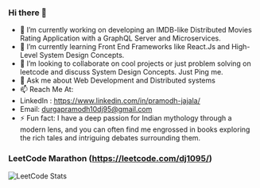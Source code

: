 ### Hi there 👋
- 🔭 I’m currently working on developing an IMDB-like Distributed Movies Rating Application with a GraphQL Server and Microservices.
- 🌱 I’m currently learning Front End Frameworks like React.Js and High-Level System Design Concepts.
- 👯 I’m looking to collaborate on cool projects or just problem solving on leetcode and discuss System Design Concepts. Just Ping me.
- 💬 Ask me about Web Development and Distributed systems 
- 📫 Reach Me At: 
- LinkedIn : https://www.linkedin.com/in/pramodh-jajala/  
- Email: durgapramodh10dj95@gmail.com
- ⚡ Fun fact: I have a deep passion for Indian mythology through a modern lens, and you can often find me engrossed in books exploring the rich tales and intriguing debates surrounding them.

### LeetCode Marathon (https://leetcode.com/dj1095/)

![LeetCode Stats](https://leetcard.jacoblin.cool/dj1095?theme=unicorn&font=Bungee%20Shade)
